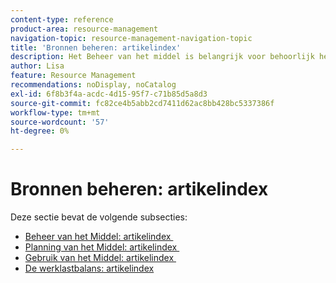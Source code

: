 ```yaml
---
content-type: reference
product-area: resource-management
navigation-topic: resource-management-navigation-topic
title: 'Bronnen beheren: artikelindex'
description: Het Beheer van het middel is belangrijk voor behoorlijk het beheren van uw werk en het voorspellen beschikbaarheid. Leer in de volgende artikelen hoe u uw bronnen kunt plannen en plannen voor uw werk.
author: Lisa
feature: Resource Management
recommendations: noDisplay, noCatalog
exl-id: 6f8b3f4a-acdc-4d15-95f7-c71b85d5a8d3
source-git-commit: fc82ce4b5abb2cd7411d62ac8bb428bc5337386f
workflow-type: tm+mt
source-wordcount: '57'
ht-degree: 0%

---
```


# Bronnen beheren: artikelindex

<!--Audited: 6/2025-->

Deze sectie bevat de volgende subsecties:

* [&#x200B; Beheer van het Middel: artikelindex &#x200B;](../resource-mgmt/resource-mgmt-overview/resource-management-overview.md)
* [&#x200B; Planning van het Middel: artikelindex &#x200B;](../resource-mgmt/resource-planning/resource-planning-overview.md)
* [&#x200B; Gebruik van het Middel: artikelindex &#x200B;](../resource-mgmt/resource-utilization/resource-utilization.md)
* [De werklastbalans: artikelindex](../resource-mgmt/workload-balancer/workload-balancer.md)
